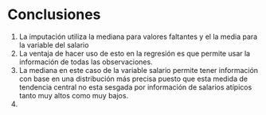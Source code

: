 # Conclusiones
1. La imputación utiliza la mediana para valores faltantes y el la media para la variable del salario 
2. La ventaja de hacer uso de esto en la regresión es que permite usar la información de todas las observaciones.
3. La mediana en este caso de la variable salario permite tener información con base en una distribución más precisa puesto que esta medida de tendencia central no esta sesgada por información de salarios atípicos tanto muy altos como muy bajos.
4. 

